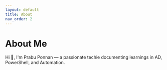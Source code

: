 ```yaml
---
layout: default
title: About
nav_order: 2
---
```


# About Me

Hi 👋, I'm Prabu Ponnan — a passionate techie documenting learnings in AD, PowerShell, and Automation.

